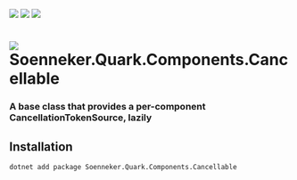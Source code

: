 ﻿[![](https://img.shields.io/nuget/v/soenneker.quark.components.cancellable.svg?style=for-the-badge)](https://www.nuget.org/packages/soenneker.quark.components.cancellable/)
[![](https://img.shields.io/github/actions/workflow/status/soenneker/soenneker.quark.components.cancellable/publish-package.yml?style=for-the-badge)](https://github.com/soenneker/soenneker.quark.components.cancellable/actions/workflows/publish-package.yml)
[![](https://img.shields.io/nuget/dt/soenneker.quark.components.cancellable.svg?style=for-the-badge)](https://www.nuget.org/packages/soenneker.quark.components.cancellable/)

# ![](https://user-images.githubusercontent.com/4441470/224455560-91ed3ee7-f510-4041-a8d2-3fc093025112.png) Soenneker.Quark.Components.Cancellable
### A base class that provides a per-component CancellationTokenSource, lazily

## Installation

```
dotnet add package Soenneker.Quark.Components.Cancellable
```
